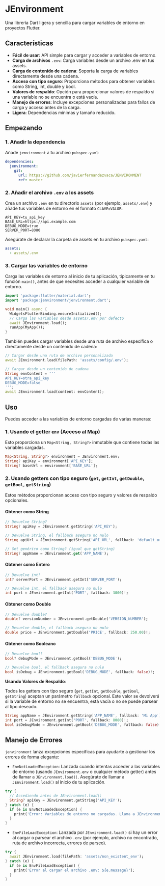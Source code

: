 # JEnvironment

Una librería Dart ligera y sencilla para cargar variables de entorno en proyectos Flutter.

## Características

- **Fácil de usar**: API simple para cargar y acceder a variables de entorno.
- **Carga de archivos** `.env`: Carga variables desde un archivo .env en tus assets.
- **Carga de contenido de cadena**: Soporta la carga de variables directamente desde una cadena.
- **Acceso con tipo seguro**: Proporciona métodos para obtener variables como String, int, double y bool.
- **Valores de respaldo**: Opción para proporcionar valores de respaldo si una variable no se encuentra o está vacía.
- **Manejo de errores**: Incluye excepciones personalizadas para fallos de carga y acceso antes de la carga.
- **Ligera**: Dependencias mínimas y tamaño reducido.

## Empezando

### 1. Añadir la dependencia

Añade `jenvironment` a tu archivo `pubspec.yaml`:

```yaml
dependencies:
  jenvironment:
    git:
      url: https://github.com/javierfernandezvaca/JENVIRONMENT
      ref: master
```

### 2. Añadir el archivo `.env` a los assets

Crea un archivo `.env` en tu directorio `assets` (por ejemplo, `assets/.env`) y añade tus variables de entorno en el formato `CLAVE=VALOR`:

```
API_KEY=tu_api_key
BASE_URL=https://api.example.com
DEBUG_MODE=true
SERVER_PORT=8080
```

Asegúrate de declarar la carpeta de assets en tu archivo `pubspec.yaml`:

```yaml
assets:
  - assets/.env
```

### 3. Cargar las variables de entorno

Carga las variables de entorno al inicio de tu aplicación, típicamente en tu función `main()`, antes de que necesites acceder a cualquier variable de entorno.

```dart
import 'package:flutter/material.dart';
import 'package:jenvironment/jenvironment.dart';

void main() async {
  WidgetsFlutterBinding.ensureInitialized();
  // Carga las variables desde assets/.env por defecto
  await JEnvironment.load();
  runApp(MyApp());
}
```

También puedes cargar variables desde una ruta de archivo específica o directamente desde un contenido de cadena:

```dart
// Cargar desde una ruta de archivo personalizada
await JEnvironment.load(filePath: 'assets/config/.env');
```

```dart
// Cargar desde un contenido de cadena
String envContent = '''
API_KEY=otra_api_key
DEBUG_MODE=false
''';
await JEnvironment.load(content: envContent);
```

## Uso
Puedes acceder a las variables de entorno cargadas de varias maneras:

### 1. Usando el getter `env` (Acceso al Map)
Esto proporciona un `Map<String, String?>` inmutable que contiene todas las variables cargadas.

```dart
Map<String, String?> environment = JEnvironment.env;
String? apiKey = environment['API_KEY'];
String? baseUrl = environment['BASE_URL'];
```

### 2. Usando getters con tipo seguro (`get`, `getInt`, `getDouble`, `getBool`, `getString`)

Estos métodos proporcionan acceso con tipo seguro y valores de respaldo opcionales.

#### Obtener como String

```dart
// Devuelve String?
String? apiKey = JEnvironment.getString('API_KEY');

// Devuelve String, el fallback asegura no nulo
String apiUrl = JEnvironment.getString('API_URL', fallback: 'default_url')!;

// Get genérico como String? (igual que getString)
String? appName = JEnvironment.get('APP_NAME');

```

#### Obtener como Entero

```dart
// Devuelve int?
int? serverPort = JEnvironment.getInt('SERVER_PORT');

// Devuelve int, el fallback asegura no nulo
int port = JEnvironment.getInt('PORT', fallback: 3000)!;
```


#### Obtener como Double

```dart
// Devuelve double?
double? versionNumber = JEnvironment.getDouble('VERSION_NUMBER');

// Devuelve double, el fallback asegura no nulo
double price = JEnvironment.getDouble('PRICE', fallback: 250.00)!;
```

#### Obtener como Booleano
```dart
// Devuelve bool?
bool? debugMode = JEnvironment.getBool('DEBUG_MODE');

// Devuelve bool, el fallback asegura no nulo
bool isDebug = JEnvironment.getBool('DEBUG_MODE', fallback: false)!;
```

**Usando Valores de Respaldo**:

Todos los getters con tipo seguro (`get`, `getInt`, `getDouble`, `getBool`, `getString`) aceptan un parámetro `fallback` opcional. Este valor se devolverá si la variable de entorno no se encuentra, está vacía o no se puede parsear al tipo deseado.

```dart
String appName = JEnvironment.getString('APP_NAME', fallback: 'Mi App')!;
int port = JEnvironment.getInt('PORT', fallback: 8080)!;
bool isDebugMode = JEnvironment.getBool('DEBUG_MODE', fallback: false)!;
```

## Manejo de Errores

`jenvironment` lanza excepciones específicas para ayudarte a gestionar los errores de forma elegante:

- `EnvNotLoadedException`: Lanzada cuando intentas acceder a las variables de entorno (usando `JEnvironment.env` o cualquier método getter) antes de llamar a `JEnvironment.load()`. Asegúrate de llamar a `JEnvironment.load()` al inicio de tu aplicación.

```dart
try {
  // Accediendo antes de JEnvironment.load()
  String? apiKey = JEnvironment.getString('API_KEY');
} catch (e) {
  if (e is EnvNotLoadedException) {
    print('Error: Variables de entorno no cargadas. Llama a JEnvironment.load() primero.');
  }
}
```

- `EnvFileLoadException`: Lanzada por `JEnvironment.load()` si hay un error al cargar o parsear el archivo `.env` (por ejemplo, archivo no encontrado, ruta de archivo incorrecta, errores de parseo).

```dart
try {
  await JEnvironment.load(filePath: 'assets/non_existent_env');
} catch (e) {
  if (e is EnvFileLoadException) {
    print('Error al cargar el archivo .env: ${e.message}');
  }
}
```